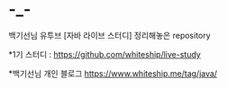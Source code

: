 # -_-

백기선님 유투브 [자바 라이브 스터디] 정리해놓은 repository

*1기 스터디 : https://github.com/whiteship/live-study

*백기선님 개인 블로그 https://www.whiteship.me/tag/java/

